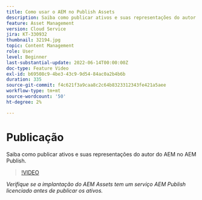 ```yaml
---
title: Como usar o AEM no Publish Assets
description: Saiba como publicar ativos e suas representações do autor do AEM no AEM Publish.
feature: Asset Management
version: Cloud Service
jira: KT-330932
thumbnail: 32194.jpg
topic: Content Management
role: User
level: Beginner
last-substantial-update: 2022-06-14T00:00:00Z
doc-type: Feature Video
exl-id: b69508c9-4be3-43c9-9d54-84ac0a2b4b6b
duration: 335
source-git-commit: f4c621f3a9caa8c2c64b8323312343fe421a5aee
workflow-type: tm+mt
source-wordcount: '50'
ht-degree: 2%

---
```


# Publicação

Saiba como publicar ativos e suas representações do autor do AEM no AEM Publish.

>[!VIDEO](https://video.tv.adobe.com/v/330932?quality=12&learn=on)

_Verifique se a implantação do AEM Assets tem um serviço AEM Publish licenciado antes de publicar os ativos._

